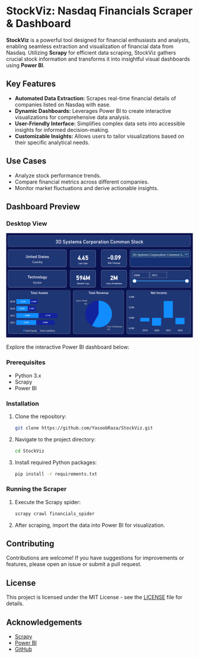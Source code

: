 # StockViz: Nasdaq Financials Scraper & Dashboard

**StockViz** is a powerful tool designed for financial enthusiasts and analysts, enabling seamless extraction and visualization of financial data from Nasdaq. Utilizing **Scrapy** for efficient data scraping, StockViz gathers crucial stock information and transforms it into insightful visual dashboards using **Power BI**.

## Key Features
- **Automated Data Extraction:** Scrapes real-time financial details of companies listed on Nasdaq with ease.
- **Dynamic Dashboards:** Leverages Power BI to create interactive visualizations for comprehensive data analysis.
- **User-Friendly Interface:** Simplifies complex data sets into accessible insights for informed decision-making.
- **Customizable Insights:** Allows users to tailor visualizations based on their specific analytical needs.

## Use Cases
- Analyze stock performance trends.
- Compare financial metrics across different companies.
- Monitor market fluctuations and derive actionable insights.

## Dashboard Preview

### Desktop View
![Power BI Dashboard - Desktop](financials/desktop-dashboard.PNG)

Explore the interactive Power BI dashboard below:


### Prerequisites
- Python 3.x
- Scrapy
- Power BI

### Installation
1. Clone the repository:
   ```bash
   git clone https://github.com/YasoobRaza/StockViz.git
   ```
2. Navigate to the project directory:
   ```bash
   cd StockViz
   ```
3. Install required Python packages:
   ```bash
   pip install -r requirements.txt
   ```

### Running the Scraper
1. Execute the Scrapy spider:
   ```bash
   scrapy crawl financials_spider
   ```

2. After scraping, import the data into Power BI for visualization.

## Contributing
Contributions are welcome! If you have suggestions for improvements or features, please open an issue or submit a pull request.

## License
This project is licensed under the MIT License - see the [LICENSE](LICENSE) file for details.

## Acknowledgements
- [Scrapy](https://scrapy.org/)
- [Power BI](https://powerbi.microsoft.com/)
- [GitHub](https://github.com/)
